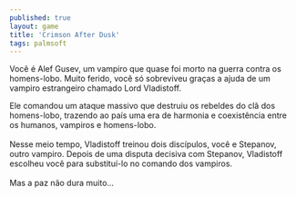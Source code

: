 ```yaml
---
published: true
layout: game
title: 'Crimson After Dusk'
tags: palmsoft
---
```

Voc&ecirc; &eacute; Alef Gusev, um vampiro que quase foi morto na guerra contra os homens-lobo. Muito ferido, voc&ecirc; s&oacute; sobreviveu gra&ccedil;as a ajuda de um vampiro estrangeiro chamado Lord Vladistoff.










Ele comandou um ataque massivo que destruiu os rebeldes do cl&atilde; dos homens-lobo, trazendo ao pa&iacute;s uma era de harmonia e coexist&ecirc;ncia entre os humanos, vampiros e homens-lobo.<br /><br />Nesse meio tempo, Vladistoff treinou dois disc&iacute;pulos, voc&ecirc; e Stepanov, outro vampiro. Depois de uma disputa decisiva com Stepanov, Vladistoff escolheu voc&ecirc; para substitu&iacute;-lo no comando dos vampiros.<br /><br />Mas a paz n&atilde;o dura muito...








